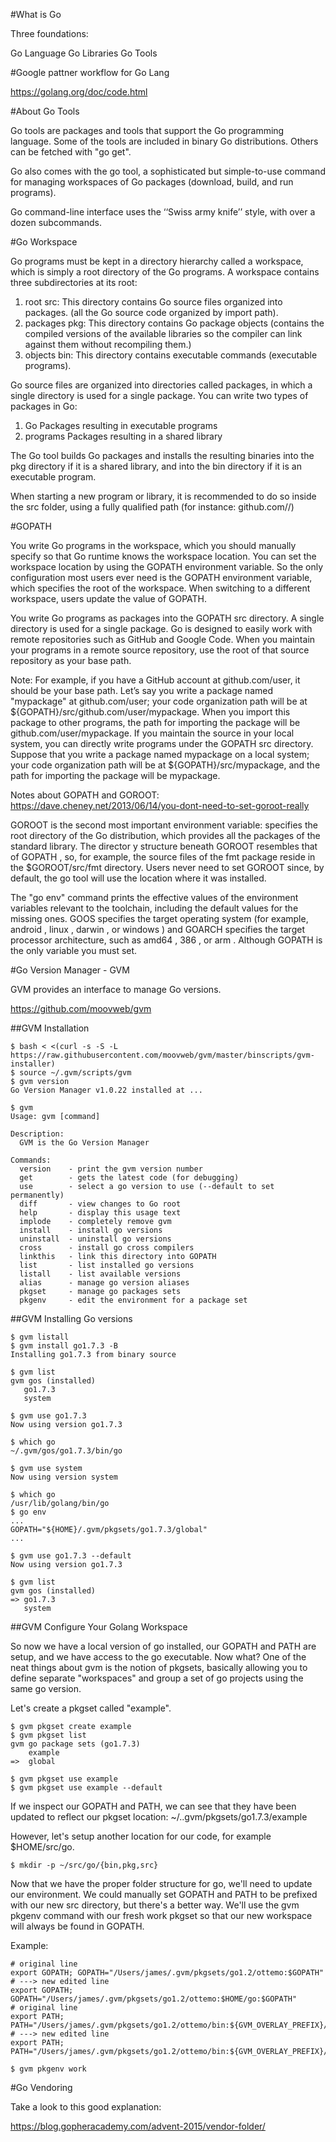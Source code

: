 #What is Go

Three foundations:

Go Language
Go Libraries
Go Tools

#Google pattner workflow for Go Lang

https://golang.org/doc/code.html

#About Go Tools

Go tools are packages and tools that support the Go programming language.
Some of the tools are included in binary Go distributions.  Others can be 
fetched with "go get".

Go also comes with the go tool, a sophisticated but simple-to-use command
for managing workspaces of Go packages (download, build, and run programs).

Go command-line interface uses the ‘‘Swiss army knife’’ style, with over a
dozen subcommands. 

#Go Workspace

Go programs must be kept in a directory hierarchy called a workspace, which is
simply a root directory of the Go programs.  A workspace contains three 
subdirectories at its root:

1. root src: This directory contains Go source files organized into packages.
   (all the Go source code organized by import path).
2. packages pkg: This directory contains Go package objects (contains the
   compiled versions of the available libraries so the compiler can link against
   them without recompiling them.)
3. objects bin: This directory contains executable commands (executable
programs).

Go source files are organized into directories called packages, in which 
a single directory is used for a single package. You can write two types 
of packages in Go:

1. Go Packages resulting in executable programs
2. programs Packages resulting in a shared library

The Go tool builds Go packages and installs the resulting binaries into the pkg
directory if it is a shared library, and into the bin directory if it is an 
executable program.

When starting a new program or library, it is recommended to do so inside
the src folder, using a fully qualified path (for instance: github.com/<your
username>/<project name>)

#GOPATH

You write Go programs in the workspace, which you should manually specify so
that Go runtime knows the workspace location. You can set the workspace 
location by using the GOPATH environment variable. So the only configuration 
most users ever need is the GOPATH environment variable, which specifies 
the root of the workspace. When switching to a different workspace, 
users update the value of GOPATH.

You write Go programs as packages into the GOPATH src directory. A single
directory is used for a single package. Go is designed to easily work with 
remote repositories such as GitHub and Google Code. When you maintain your 
programs in a remote source repository, use the root of that source repository 
as your base path.  

Note: For example, if you have a GitHub account at github.com/user, it should
be your base path. Let’s say you write a package named "mypackage" at 
github.com/user; your code organization path will be at 
${GOPATH}/src/github.com/user/mypackage. When you import this package to other
programs, the path for importing the package will be github.com/user/mypackage. 
If you maintain the source in your local system, you can directly write programs 
under the GOPATH src directory. Suppose that you write a package named mypackage 
on a local system; your code organization path will be at ${GOPATH}/src/mypackage, 
and the path for importing the package will be mypackage.

Notes about GOPATH and GOROOT:
https://dave.cheney.net/2013/06/14/you-dont-need-to-set-goroot-really

GOROOT is the second most important environment variable: specifies the root
directory of the Go distribution, which provides all the packages of the 
standard library. The director y structure beneath GOROOT resembles that of 
GOPATH , so, for example, the source files of the fmt package reside in
the $GOROOT/src/fmt directory. Users never need to set GOROOT since, by default,
the go tool will use the location where it was installed.

The "go env" command prints the effective values of the environment variables
relevant to the toolchain, including the default values for the missing ones. 
GOOS specifies the target operating system (for example, android , linux , 
darwin , or windows ) and GOARCH specifies the target processor architecture, 
such as amd64 , 386 , or arm . Although GOPATH is the only variable you must set.

#Go Version Manager - GVM

GVM provides an interface to manage Go versions.

https://github.com/moovweb/gvm

##GVM Installation
```
$ bash < <(curl -s -S -L https://raw.githubusercontent.com/moovweb/gvm/master/binscripts/gvm-installer)
$ source ~/.gvm/scripts/gvm
$ gvm version
Go Version Manager v1.0.22 installed at ...
```

```
$ gvm
Usage: gvm [command]

Description:
  GVM is the Go Version Manager

Commands:
  version    - print the gvm version number
  get        - gets the latest code (for debugging)
  use        - select a go version to use (--default to set permanently)
  diff       - view changes to Go root
  help       - display this usage text
  implode    - completely remove gvm
  install    - install go versions
  uninstall  - uninstall go versions
  cross      - install go cross compilers
  linkthis   - link this directory into GOPATH
  list       - list installed go versions
  listall    - list available versions
  alias      - manage go version aliases
  pkgset     - manage go packages sets
  pkgenv     - edit the environment for a package set
```

##GVM Installing Go versions
```
$ gvm listall
$ gvm install go1.7.3 -B
Installing go1.7.3 from binary source
```

```
$ gvm list
gvm gos (installed)
   go1.7.3
   system
```

```
$ gvm use go1.7.3
Now using version go1.7.3
```

```
$ which go
~/.gvm/gos/go1.7.3/bin/go
```

```
$ gvm use system
Now using version system
```

```
$ which go
/usr/lib/golang/bin/go
$ go env
...
GOPATH="${HOME}/.gvm/pkgsets/go1.7.3/global"
...
```

```
$ gvm use go1.7.3 --default
Now using version go1.7.3
```

```
$ gvm list
gvm gos (installed)
=> go1.7.3
   system
```

##GVM Configure Your Golang Workspace

So now we have a local version of go installed, our GOPATH and PATH are setup,
and we have access to the go executable. Now what? One of the neat things about
gvm is the notion of pkgsets, basically allowing you to define separate
"workspaces" and group a set of go projects using the same go version.

Let's create a pkgset called "example".

```
$ gvm pkgset create example
$ gvm pkgset list
gvm go package sets (go1.7.3)
    example
=>  global

$ gvm pkgset use example
$ gvm pkgset use example --default
```
If we inspect our GOPATH and PATH, we can see that they have been updated to
reflect our pkgset location: ~/..gvm/pkgsets/go1.7.3/example

However, let's setup another location for our code, for example $HOME/src/go.

```
$ mkdir -p ~/src/go/{bin,pkg,src}
```

Now that we have the proper folder structure for go, we'll need to update our
environment. We could manually set GOPATH and PATH to be prefixed with our new
src directory, but there's a better way. We'll use the gvm pkgenv command with
our fresh work pkgset so that our new workspace will always be found in GOPATH.

Example:
```
# original line
export GOPATH; GOPATH="/Users/james/.gvm/pkgsets/go1.2/ottemo:$GOPATH"
# ---> new edited line
export GOPATH; GOPATH="/Users/james/.gvm/pkgsets/go1.2/ottemo:$HOME/go:$GOPATH"
# original line
export PATH; PATH="/Users/james/.gvm/pkgsets/go1.2/ottemo/bin:${GVM_OVERLAY_PREFIX}/bin:${PATH}"
# ---> new edited line
export PATH; PATH="/Users/james/.gvm/pkgsets/go1.2/ottemo/bin:${GVM_OVERLAY_PREFIX}/bin:$HOME/go/bin:${PATH}"
```

```
$ gvm pkgenv work
```

#Go Vendoring

Take a look to this good explanation:

https://blog.gopheracademy.com/advent-2015/vendor-folder/





